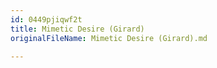 ```yaml
---
id: 0449pjiqwf2t
title: Mimetic Desire (Girard)
originalFileName: Mimetic Desire (Girard).md

---
```

